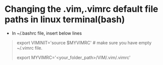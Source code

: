 # Changing the .vim,.vimrc default file paths in linux terminal(bash)
-  In ~/.bashrc file, insert below lines

> export VIMINIT='source $MYVIMRC'  # make sure you have empty ~/.vimrc file.
>
>  export MYVIMRC='<your_folder_path>/VIM/.vim/.vimrc' 
